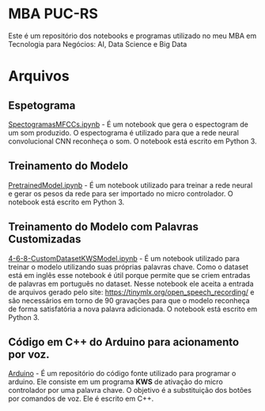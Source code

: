 # MBA PUC-RS 

Este é um repositório dos notebooks e programas utilizado no meu MBA em Tecnologia para Negócios: AI, Data Science e Big Data


# Arquivos

## Espetograma
[SpectogramasMFCCs.ipynb](https://github.com/raphaelfontenelle/MBA/blob/main/SpectogramasMFCCs.ipynb "SpectogramasMFCCs.ipynb") - É um notebook que gera o espectogram de um som produzido. O espectograma é utilizado para que a rede neural convolucional CNN reconheça o som. O notebook está escrito em Python 3.

## Treinamento do Modelo
[PretrainedModel.ipynb](https://github.com/raphaelfontenelle/MBA/blob/main/PretrainedModel.ipynb "PretrainedModel.ipynb") - É um notebook utilizado para treinar a rede neural e gerar os pesos da rede para ser importado no micro controlador. O notebook está escrito em Python 3.

## Treinamento do Modelo com Palavras Customizadas

[4-6-8-CustomDatasetKWSModel.ipynb](https://github.com/raphaelfontenelle/MBA/blob/main/4-6-8-CustomDatasetKWSModel.ipynb "4-6-8-CustomDatasetKWSModel.ipynb") - É um notebook utilizado para treinar o modelo utilizando suas próprias palavras chave. Como o dataset está em inglês esse notebook é útil porque permite que se criem entradas de palavras em português no dataset. Nesse notebook ele aceita a entrada de arquivos gerado pelo site: https://tinymlx.org/open_speech_recording/ e são necessários em torno de 90 gravações para que o modelo reconheça de forma satisfatória a nova palavra adicionada. O notebook está escrito em Python 3.

## Código em C++ do Arduino para acionamento por voz. 

[Arduino](https://github.com/raphaelfontenelle/MBA/tree/main/Arduino "Arduino") - É um repositório do código fonte utilizado para programar o arduino. Ele consiste em um programa **KWS** de ativação do micro controlador por uma palavra chave. O objetivo é a substituição dos botões por comandos de voz. Ele é escrito em C++.